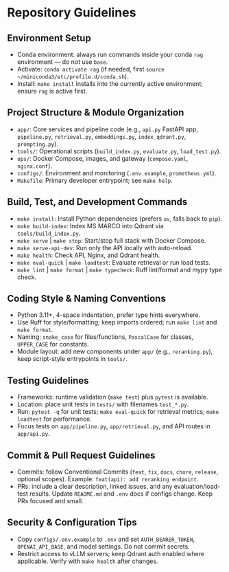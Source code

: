 # Repository Guidelines

## Environment Setup
- Conda environment: always run commands inside your conda `rag` environment — do not use `base`.
- Activate: `conda activate rag` (if needed, first `source ~/miniconda3/etc/profile.d/conda.sh`).
- Install: `make install` installs into the currently active environment; ensure `rag` is active first.

## Project Structure & Module Organization
- `app/`: Core services and pipeline code (e.g., `api.py` FastAPI app, `pipeline.py`, `retrieval.py`, `embeddings.py`, `index_qdrant.py`, `prompting.py`).
- `tools/`: Operational scripts (`build_index.py`, `evaluate.py`, `load_test.py`).
- `ops/`: Docker Compose, images, and gateway (`compose.yaml`, `nginx.conf`).
- `configs/`: Environment and monitoring (`.env.example`, `prometheus.yml`).
- `Makefile`: Primary developer entrypoint; see `make help`.

## Build, Test, and Development Commands
- `make install`: Install Python dependencies (prefers `uv`, falls back to `pip`).
- `make build-index`: Index MS MARCO into Qdrant via `tools/build_index.py`.
- `make serve` | `make stop`: Start/stop full stack with Docker Compose.
- `make serve-api-dev`: Run only the API locally with auto-reload.
- `make health`: Check API, Nginx, and Qdrant health.
- `make eval-quick` | `make loadtest`: Evaluate retrieval or run load tests.
- `make lint` | `make format` | `make typecheck`: Ruff lint/format and mypy type check.

## Coding Style & Naming Conventions
- Python 3.11+, 4-space indentation, prefer type hints everywhere.
- Use Ruff for style/formatting; keep imports ordered; run `make lint` and `make format`.
- Naming: `snake_case` for files/functions, `PascalCase` for classes, `UPPER_CASE` for constants.
- Module layout: add new components under `app/` (e.g., `reranking.py`), keep script-style entrypoints in `tools/`.

## Testing Guidelines
- Frameworks: runtime validation (`make test`) plus `pytest` is available.
- Location: place unit tests in `tests/` with filenames `test_*.py`.
- Run: `pytest -q` for unit tests; `make eval-quick` for retrieval metrics; `make loadtest` for performance.
- Focus tests on `app/pipeline.py`, `app/retrieval.py`, and API routes in `app/api.py`.

## Commit & Pull Request Guidelines
- Commits: follow Conventional Commits (`feat`, `fix`, `docs`, `chore`, `release`, optional scopes). Example: `feat(api): add reranking endpoint`.
- PRs: include a clear description, linked issues, and any evaluation/load-test results. Update `README.md` and `.env` docs if configs change. Keep PRs focused and small.

## Security & Configuration Tips
- Copy `configs/.env.example` to `.env` and set `AUTH_BEARER_TOKEN`, `OPENAI_API_BASE`, and model settings. Do not commit secrets.
- Restrict access to vLLM servers; keep Qdrant auth enabled where applicable. Verify with `make health` after changes.
